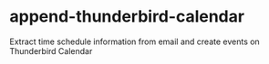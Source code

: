 # append-thunderbird-calendar
Extract time schedule information from email and create events on Thunderbird Calendar
